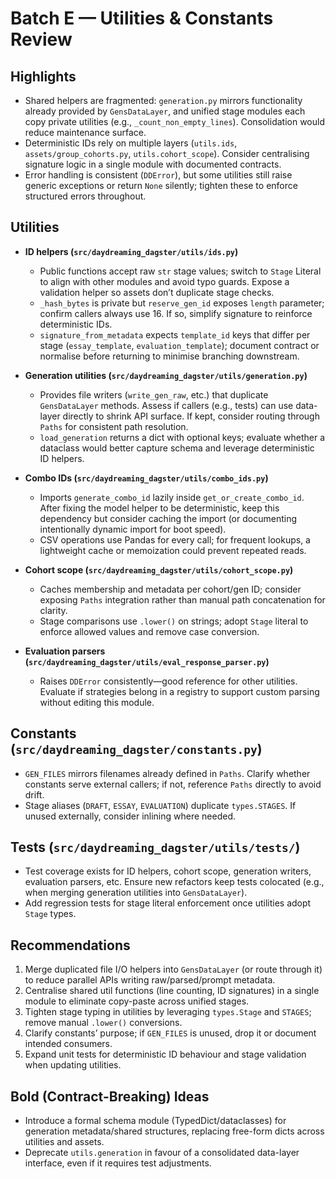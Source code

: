 # Batch E — Utilities & Constants Review

## Highlights
- Shared helpers are fragmented: `generation.py` mirrors functionality already provided by `GensDataLayer`, and unified stage modules each copy private utilities (e.g., `_count_non_empty_lines`). Consolidation would reduce maintenance surface.
- Deterministic IDs rely on multiple layers (`utils.ids`, `assets/group_cohorts.py`, `utils.cohort_scope`). Consider centralising signature logic in a single module with documented contracts.
- Error handling is consistent (`DDError`), but some utilities still raise generic exceptions or return `None` silently; tighten these to enforce structured errors throughout.

## Utilities
- **ID helpers (`src/daydreaming_dagster/utils/ids.py`)**
  - Public functions accept raw `str` stage values; switch to `Stage` Literal to align with other modules and avoid typo guards. Expose a validation helper so assets don’t duplicate stage checks.
  - `_hash_bytes` is private but `reserve_gen_id` exposes `length` parameter; confirm callers always use 16. If so, simplify signature to reinforce deterministic IDs.
  - `signature_from_metadata` expects `template_id` keys that differ per stage (`essay_template`, `evaluation_template`); document contract or normalise before returning to minimise branching downstream.

- **Generation utilities (`src/daydreaming_dagster/utils/generation.py`)**
  - Provides file writers (`write_gen_raw`, etc.) that duplicate `GensDataLayer` methods. Assess if callers (e.g., tests) can use data-layer directly to shrink API surface. If kept, consider routing through `Paths` for consistent path resolution.
  - `load_generation` returns a dict with optional keys; evaluate whether a dataclass would better capture schema and leverage deterministic ID helpers.

- **Combo IDs (`src/daydreaming_dagster/utils/combo_ids.py`)**
  - Imports `generate_combo_id` lazily inside `get_or_create_combo_id`. After fixing the model helper to be deterministic, keep this dependency but consider caching the import (or documenting intentionally dynamic import for boot speed).
  - CSV operations use Pandas for every call; for frequent lookups, a lightweight cache or memoization could prevent repeated reads.

- **Cohort scope (`src/daydreaming_dagster/utils/cohort_scope.py`)**
  - Caches membership and metadata per cohort/gen ID; consider exposing `Paths` integration rather than manual path concatenation for clarity.
  - Stage comparisons use `.lower()` on strings; adopt `Stage` literal to enforce allowed values and remove case conversion.

- **Evaluation parsers (`src/daydreaming_dagster/utils/eval_response_parser.py`)**
  - Raises `DDError` consistently—good reference for other utilities. Evaluate if strategies belong in a registry to support custom parsing without editing this module.

## Constants (`src/daydreaming_dagster/constants.py`)
- `GEN_FILES` mirrors filenames already defined in `Paths`. Clarify whether constants serve external callers; if not, reference `Paths` directly to avoid drift.
- Stage aliases (`DRAFT`, `ESSAY`, `EVALUATION`) duplicate `types.STAGES`. If unused externally, consider inlining where needed.

## Tests (`src/daydreaming_dagster/utils/tests/`)
- Test coverage exists for ID helpers, cohort scope, generation writers, evaluation parsers, etc. Ensure new refactors keep tests colocated (e.g., when merging generation utilities into `GensDataLayer`).
- Add regression tests for stage literal enforcement once utilities adopt `Stage` types.

## Recommendations
1. Merge duplicated file I/O helpers into `GensDataLayer` (or route through it) to reduce parallel APIs writing raw/parsed/prompt metadata.
2. Centralise shared util functions (line counting, ID signatures) in a single module to eliminate copy-paste across unified stages.
3. Tighten stage typing in utilities by leveraging `types.Stage` and `STAGES`; remove manual `.lower()` conversions.
4. Clarify constants’ purpose; if `GEN_FILES` is unused, drop it or document intended consumers.
5. Expand unit tests for deterministic ID behaviour and stage validation when updating utilities.

## Bold (Contract-Breaking) Ideas
- Introduce a formal schema module (TypedDict/dataclasses) for generation metadata/shared structures, replacing free-form dicts across utilities and assets.
- Deprecate `utils.generation` in favour of a consolidated data-layer interface, even if it requires test adjustments.
